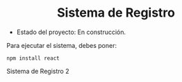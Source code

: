 <h1 align="center"> Sistema de Registro</h1>

- Estado del proyecto: En construcción.

Para ejecutar el sistema, debes poner:

```npm install react```

Sistema de Registro 2
